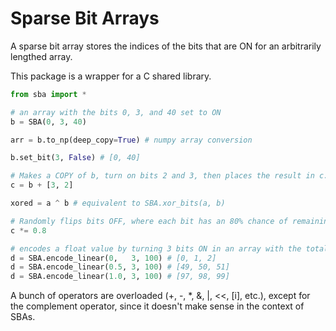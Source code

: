# Sparse Bit Arrays

A sparse bit array stores the indices of the bits that are ON for an arbitrarily lengthed array.

This package is a wrapper for a C shared library.

```python
from sba import *

# an array with the bits 0, 3, and 40 set to ON
b = SBA(0, 3, 40)

arr = b.to_np(deep_copy=True) # numpy array conversion

b.set_bit(3, False) # [0, 40]

# Makes a COPY of b, turn on bits 2 and 3, then places the result in c. b is NOT modified
c = b + [3, 2]

xored = a ^ b # equivalent to SBA.xor_bits(a, b)

# Randomly flips bits OFF, where each bit has an 80% chance of remaining ON
c *= 0.8

# encodes a float value by turning 3 bits ON in an array with the total size of 100
d = SBA.encode_linear(0,   3, 100) # [0, 1, 2]
d = SBA.encode_linear(0.5, 3, 100) # [49, 50, 51]
d = SBA.encode_linear(1.0, 3, 100) # [97, 98, 99]
```

A bunch of operators are overloaded (+, -, *, &, |, <<, [i], etc.), except for the complement operator, since it doesn't make sense in the context of SBAs.